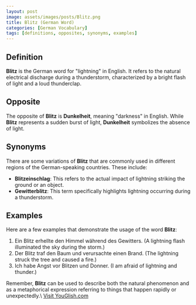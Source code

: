 ```yaml
---
layout: post
image: assets/images/posts/Blitz.png
title: Blitz (German Word)
categories: [German Vocabulary]
tags: [definitions, opposites, synonyms, examples]
---
```


## Definition

**Blitz** is the German word for "lightning" in English. It refers to the natural electrical discharge during a thunderstorm, characterized by a bright flash of light and a loud thunderclap. 

## Opposite

The opposite of **Blitz** is **Dunkelheit**, meaning "darkness" in English. While **Blitz** represents a sudden burst of light, **Dunkelheit** symbolizes the absence of light.

## Synonyms

There are some variations of **Blitz** that are commonly used in different regions of the German-speaking countries. These include:

- **Blitzeinschlag**: This refers to the actual impact of lightning striking the ground or an object.
- **Gewitterblitz**: This term specifically highlights lightning occurring during a thunderstorm.

## Examples

Here are a few examples that demonstrate the usage of the word **Blitz**:

1. Ein Blitz erhellte den Himmel während des Gewitters. (A lightning flash illuminated the sky during the storm.)
2. Der Blitz traf den Baum und verursachte einen Brand. (The lightning struck the tree and caused a fire.)
3. Ich habe Angst vor Blitzen und Donner. (I am afraid of lightning and thunder.)

Remember, **Blitz** can be used to describe both the natural phenomenon and as a metaphorical expression referring to things that happen rapidly or unexpectedly.\ <a id="yg-widget-0" class="youglish-widget" data-query="Blitz" data-lang="german" data-components="8412" data-auto-start="0" data-bkg-color="theme_light" data-title="How%20to%20pronounce%20Blitz%20in%20German"  rel="nofollow" href="https://youglish.com">Visit YouGlish.com</a><script async src="https://youglish.com/public/emb/widget.js" charset="utf-8"></script>